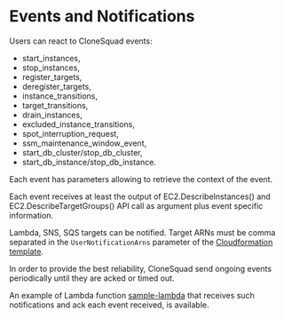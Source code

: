 
# Events and Notifications


Users can react to CloneSquad events:
* start_instances,
* stop_instances,
* register_targets,
* deregister_targets,
* instance_transitions,
* target_transitions,
* drain_instances,
* excluded_instance_transitions,
* spot_interruption_request,
* ssm_maintenance_window_event,
* start_db_cluster/stop_db_cluster,
* start_db_instance/stop_db_instance.

Each event has parameters allowing to retrieve the context of the event.

Each event receives at least the output of EC2.DescribeInstances() and EC2.DescribeTargetGroups() API call
as argument plus event specific information.

Lambda, SNS, SQS targets can be notified. Target ARNs must be comma separated in the
`UserNotificationArns` parameter of the [Cloudformation template](../template.yaml).

In order to provide the best reliability, CloneSquad send ongoing events periodically until they are acked or timed out.

An example of Lambda function [sample-lambda](../examples/sam-sample-lambda/) that receives
such notifications and ack each event received, is available.


